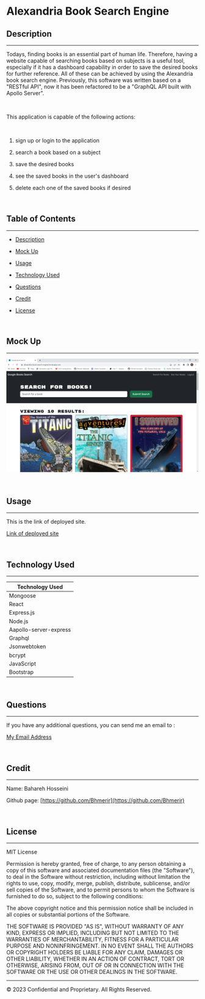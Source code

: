 # Alexandria Book Search Engine

## Description 
---

Todays, finding books is an essential part of human life. Therefore, having a website capable of searching books based on subjects is a useful tool, especially if it has a dashboard capability in order to save the desired books for further reference. All of these can be achieved by using the Alexandria book search engine.
Previously, this software was written based on a "RESTful API", now it has been refactored to be a "GraphQL API built with Apollo Server".

<br>

This application is capable of the following actions:

<br>

1. sign up or login to the application

2. search a book based on a subject

3. save the desired books

4. see the saved books in the user's dashboard

5. delete each one of the saved books if desired

<br>

## Table of Contents
---

* [Description](#description)

* [Mock Up](#mock-up)

* [Usage](#usage)

* [Technology Used](#technology-used)

* [Questions](#questions)

* [Credit](#credit)

* [License](#license)

<br>

## Mock Up

---

![Mock up Image](./client/src/image/my-deployed-app.png)

<br>

## Usage

---

This is the link of deployed site.

[Link of deployed site](https://alexandria-book-search-engine.herokuapp.com/)

<br>

## Technology Used

---

| Technology Used                  |
| -------------                    |
| Mongoose                         | 
| React                            |
| Express.js                       |
| Node.js                          | 
| Aapollo-server-express           |
| Graphql                          |
| Jsonwebtoken                     |
| bcrypt                           |
| JavaScript                       |
| Bootstrap                        |  
 
<br>

## Questions 

---

If you have any additional questions, you can send me an email to :

[My Email Address](mailto:(mer_ir@yahoo.com))

<br>

## Credit

---

Name:     Bahareh Hosseini

Github page:      [https://github.com/Bhmerir](https://github.com/Bhmerir)

<br>

## License

---

MIT License

Permission is hereby granted, free of charge, to any person obtaining a copy
of this software and associated documentation files (the "Software"), to deal
in the Software without restriction, including without limitation the rights
to use, copy, modify, merge, publish, distribute, sublicense, and/or sell
copies of the Software, and to permit persons to whom the Software is
furnished to do so, subject to the following conditions:

The above copyright notice and this permission notice shall be included in all
copies or substantial portions of the Software.

THE SOFTWARE IS PROVIDED "AS IS", WITHOUT WARRANTY OF ANY KIND, EXPRESS OR
IMPLIED, INCLUDING BUT NOT LIMITED TO THE WARRANTIES OF MERCHANTABILITY,
FITNESS FOR A PARTICULAR PURPOSE AND NONINFRINGEMENT. IN NO EVENT SHALL THE
AUTHORS OR COPYRIGHT HOLDERS BE LIABLE FOR ANY CLAIM, DAMAGES OR OTHER
LIABILITY, WHETHER IN AN ACTION OF CONTRACT, TORT OR OTHERWISE, ARISING FROM,
OUT OF OR IN CONNECTION WITH THE SOFTWARE OR THE USE OR OTHER DEALINGS IN THE
SOFTWARE.


---

© 2023 Confidential and Proprietary. All Rights Reserved.
